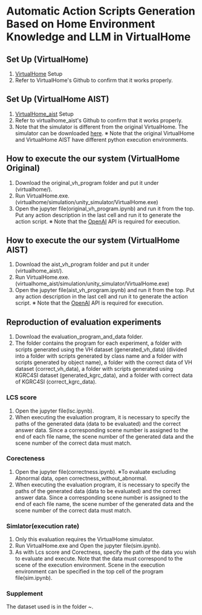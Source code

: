 # Automatic Action Scripts Generation Based on Home Environment Knowledge and LLM in VirtualHome
## Set Up (VirtualHome)
1. [VirtualHome](https://github.com/xavierpuigf/virtualhome) Setup
2. Refer to VirtualHome's Github to confirm that it works properly.

## Set Up (VirtualHome AIST)
1. [VirtualHome_aist](https://github.com/aistairc/virtualhome_aist/) Setup
2. Refer to virtualhome_aist's Github to confirm that it works properly.
3. Note that the simulator is different from the original VirtualHome. The simulator can be downloaded [here](https://github.com/aistairc/virtualhome_unity_aist/releases/tag/Door_Modified_Build_2023_0404/).
※ Note that the original VirtualHome and VirtualHome AIST have different python execution environments.

## How to execute the our system (VirtualHome Original)
1. Download the original_vh_program folder and put it under (virtualhome/).
2. Run VirtualHome.exe. (virtualhome/simulation/unity_simulator/VirtualHome.exe)
3. Open the jupyter file(original_vh_program.ipynb) and run it from the top. Put any action description in the last cell and run it to generate the action script.
※ Note that the [OpenAI](https://openai.com/) API is required for execution.

## How to execute the our system (VirtualHome AIST)
1. Download the aist_vh_program folder and put it under (virtualhome_aist/).
2. Run VirtualHome.exe. (virtualhome_aist/simulation/unity_simulator/VirtualHome.exe)
3. Open the jupyter file(aist_vh_program.ipynb) and run it from the top. Put any action description in the last cell and run it to generate the action script.
※ Note that the [OpenAI](https://openai.com/) API is required for execution.

## Reproduction of evaluation experiments
1. Download the evaluation_program_and_data folder.
2. The folder contains the program for each experiment, a folder with scripts generated using the VH dataset (generated_vh_data) (divided into a folder with scripts generated by class name and a folder with scripts generated by object name), a folder with the correct data of VH dataset (correct_vh_data), a folder with scripts generated using KGRC4SI dataset (generated_kgrc_data), and a folder with correct data of KGRC4SI (correct_kgrc_data).

### LCS score
1. Open the jupyter file(lsc.ipynb).
2. When executing the evaluation program, it is necessary to specify the paths of the generated data (data to be evaluated) and the correct answer data. Since a corresponding scene number is assigned to the end of each file name, the scene number of the generated data and the scene number of the correct data must match.

### Corecteness
1. Open the jupyter file(correctness.ipynb). ※To evaluate excluding Abnormal data, open correctness_without_abnormal.
2. When executing the evaluation program, it is necessary to specify the paths of the generated data (data to be evaluated) and the correct answer data. Since a corresponding scene number is assigned to the end of each file name, the scene number of the generated data and the scene number of the correct data must match.

### Simlator(execution rate)
1. Only this evaluation requires the VirtualHome simulator.
2. Run VirtualHome.exe and Open the jupyter file(sim.ipynb).
3. As with Lcs score and Corectness, specify the path of the data you wish to evaluate and execute. Note that the data must correspond to the scene of the execution environment. Scene in the execution environment can be specified in the top cell of the program file(sim.ipynb).

### Supplement
The dataset used is in the folder ~.

